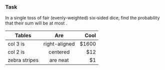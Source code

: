 ### Task 
In a single toss of  fair (evenly-weighted) six-sided dice, find the probability that their sum will be at most .

| Tables        | Are           | Cool  |
| ------------- |:-------------:| -----:|
| col 3 is      | right-aligned | $1600 |
| col 2 is      | centered      |   $12 |
| zebra stripes | are neat      |    $1 |

